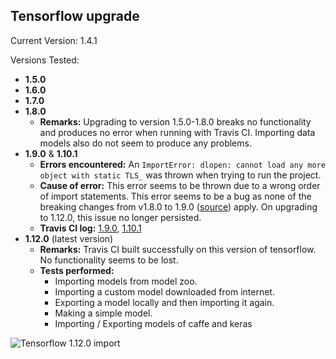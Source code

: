 ## Tensorflow upgrade

Current Version: 1.4.1

Versions Tested:
 - **1.5.0**
 - **1.6.0**
 - **1.7.0**
 - **1.8.0** 
    - **Remarks:** Upgrading to version 1.5.0-1.8.0 breaks no functionality and produces no error when running with Travis CI. Importing data models also do not seem to produce any problems.
 - **1.9.0** & **1.10.1** 
    - **Errors encountered:** An `ImportError: dlopen: cannot load any more object with static TLS_` was thrown when trying to run the project.
    - **Cause of error:** This error seems to be thrown due to a wrong order of import statements. This error seems to be a bug as none of the breaking changes from v1.8.0 to 1.9.0 ([source](https://github.com/tensorflow/tensorflow/blob/master/RELEASE.md#breaking-changes-2)) apply. On upgrading to 1.12.0, this issue no longer persisted. 
    - **Travis CI log:** [1.9.0](https://travis-ci.com/c0derlint/Fabrik/builds/90459224), [1.10.1](https://travis-ci.com/c0derlint/Fabrik/builds/90600645)
 - **1.12.0** (latest version) 
    - **Remarks:** Travis CI built successfully on this version of tensorflow. No functionality seems to be lost.
    - **Tests performed:**
        - Importing models from model zoo.
        - Importing a custom model downloaded from internet.
        - Exporting a model locally and then importing it again.
        - Making a simple model.
        - Importing / Exporting models of caffe and keras

 ![Tensorflow 1.12.0 import](https://i.imgur.com/8CZpF5q.png)
